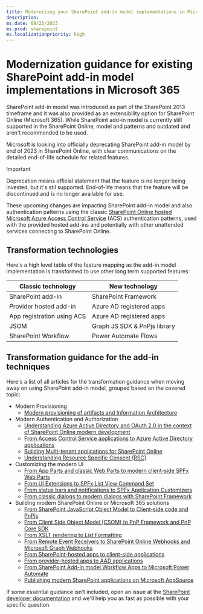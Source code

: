 ```yaml
---
title: Modernizing your SharePoint add-in model implementations in Microsoft 365
description: 
ms.date: 09/25/2023
ms.prod: sharepoint
ms.localizationpriority: high
---
```


# Modernization guidance for existing SharePoint add-in model implementations in Microsoft 365

SharePoint add-in model was introduced as part of the SharePoint 2013 timeframe and it was also provided as an extensibility option for SharePoint Online (Microsoft 365). While SharePoint add-in model is currently still supported in the SharePoint Online, model and patterns and outdated and aren't recommended to be used.

Microsoft is looking into officially deprecating SharePoint add-in model by end of 2023 in SharePoint Online, with clear communications on the detailed end-of-life schedule for related features.

> [!IMPORTANT]
> Deprecation means official statement that the feature is no longer being invested, but it's stil supported. End-of-life means that the feature will be discontinued and is no longer available for use.

These upcoming changes are impacting SharePoint add-in model and also authentication patterns using the classic [SharePoint Online hosted Microsoft Azure Access Control Service](https://learn.microsoft.com/sharepoint/dev/sp-add-ins/authorization-code-oauth-flow-for-sharepoint-add-ins) (ACS) authentication patterns, used with the provided hosted add-ins and potentially with other unattended services connecting to SharePoint Online.

## Transformation technologies

Here's a high level table of the feature mapping as the add-in model implementation is transformed to use other long term supported features:

| Classic technology 	       | New technology 	              
|--------------------	       |----------------	              
| SharePoint add-in          | SharePoint Framework
| Provider hosted add-in     | Azure AD registered apps
| App registration using ACS | Azure AD registered apps
| JSOM                       | Graph JS SDK & PnPjs library
| SharePoint Workflow        | Power Automate Flows

## Transformation guidance for the add-in techniques

Here's a list of all articles for the transformation guidance when moving away on using SharePoint add-in model, grouped based on the covered topic:

* Modern Provisioning
  * [Modern provisioning of artifacts and Information Architecture](./Modern-Provisioning.md)
* Modern Authentication and Authorization
  * [Understanding Azure Active Directory and OAuth 2.0 in the context of SharePoint Online modern development](./Understanding-AAD-and-OAuth-for-SPO-modern.md)
  * [From Access Control Service applications to Azure Active Directory applications](./From-ACS-to-AAD-apps.md)
  * [Building Multi-tenant applications for SharePoint Online](./Multi-tenant-applications.md)
  * [Understanding Resource Specific Consent (RSC)](./Understanding-RSC-for-MSGraph-and-SharePoint-Online.md)
* Customizing the modern UI
  * [From App Parts and classic Web Parts to modern client-side SPFx Web Parts](./From-App-Parts-to-Modern-Web-Parts.md)
  * [From UI Extensions to SPFx List View Command Set](./From-UI-Extensions-to-ListView-Command-Sets.md)
  * [From status bars and notifications to SPFx Application Customizers](./From-Notifications-to-Application-Customizers.md)
  * [From classic dialogs to modern dialogs with SharePoint Framework](./From-classic-Dialogs-to-modern-Dialogs.md)
* Building modern SharePoint Online or Microsoft 365 solutions
  * [From SharePoint JavaScript Object Model to Client-side code and PnPjs](./From-JSOM-to-Client-Side.md)
  * [From Client Side Object Model (CSOM) to PnP Framework and PnP Core SDK](./From-CSOM-to-PnP-Libraries.md)
  * [From XSLT rendering to List Formatting](./From-XSLT-to-List-Formatting.md)
  * [From Remote Event Receivers to SharePoint Online Webhooks and Microsoft Graph Webhooks](./From-Remote-Event-Receivers-to-Webhooks.md)
  * [From SharePoint-hosted apps to client-side applications](./From-SharePoint-Hosted-to-Client-Side.md)
  * [From provider-hosted apps to AAD applications](./From-Provider-Hosted-to-AAD-applications.md)
  * [From SharePoint Add-in model Workflow Apps to Microsoft Power Automate](./From-Workflow-Apps-to-Power-Automate.md)
  * [Publishing modern SharePoint applications on Microsoft AppSource](./Publishing-modern-SharePoint-apps-on-AppSource.md)

If some essential guidance isn't included, open an issue at the [SharePoint developer documentation](https://aka.ms/spdev-issues) and we'll help you as fast as possible with your specific question.
